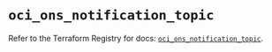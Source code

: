 # `oci_ons_notification_topic`

Refer to the Terraform Registry for docs: [`oci_ons_notification_topic`](https://registry.terraform.io/providers/hashicorp/oci/7.19.0/docs/resources/ons_notification_topic).
